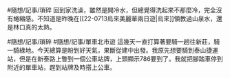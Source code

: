 #隨想/記事/瑣碎 回到家洗澡，雖然是開冷水，但總覺得洗起來不那麼冷，完全沒有蜷縮感。不知道是昨晚在[[22-0713烏來美麗華兩日遊|烏來]]領教過山泉水，還是林口真的太熱。

#隨想/記事/瑣碎 #隨想/記事/單車北市遊 這幾天一直打算著要騎一趟往新莊，騎一騎綠地。今天總算是盼到好天氣，果斷從建中出發。我原先想要騎到泰山捷運站，但是在新泰路上瞥到一個公車站牌，上頭顯示786要到了。我就把腳踏車停到附近的單車站，趕到站牌及時搭上公車。